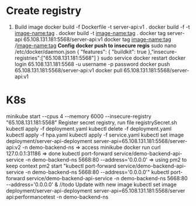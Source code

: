 # Create registry
1. Build image
docker build -f Dockerfile -t server-api:v1 .
docker build -f <Dockerfile name> -t <image-name:tag> .
docker build -t <image-name:tag> .
docker tag server-api 65.108.131.181:5568/server-api:v1
docker tag <image-name:tag> <registry>/<image-name:tag>
**Config docker push to insecure regis**
sudo nano /etc/docker/daemon.json
{ "features": { "buildkit": true },"insecure-registries":["65.108.131.181:5568"] }
sudo service docker restart
docker login 65.108.131.181:5568 -u username -p password
docker push 65.108.131.181:5568/server-api:v1
docker pull 65.108.131.181:5568/server-api:v1

# K8s
minikube start --cpus 4 --memory 6000 --insecure-registry "65.108.131.181:5568"
Register secret registry, run file registrySecret.sh
kubectl apply -f deployment.yaml
kubectl delete -f deployment.yaml
kubectl apply -f hpa.yaml
kubectl apply -f service.yaml
kubectl set image deployment/server-api-deployment server-api=65.108.131.181:5568/server-api:v2 -n demo-backend-ns
=> access minikube docker run curl 127.0.0.1:31186 => done
kubectl port-forward service/demo-backend-api-service -n demo-backend-ns 5668:80 --address='0.0.0.0'
=> using pm2 to keep context
pm2 start "kubectl port-forward service/demo-backend-api-service -n demo-backend-ns 5668:80 --address='0.0.0.0'"
kubectl port-forward service/demo-backend-api-service -n demo-backend-ns 5668:80 --address='0.0.0.0' & 
//todo
Update with new image
 kubectl set image deployment/server-api-deployment server-api=65.108.131.181:5568/server api:performancetest -n demo-backend-ns


# 